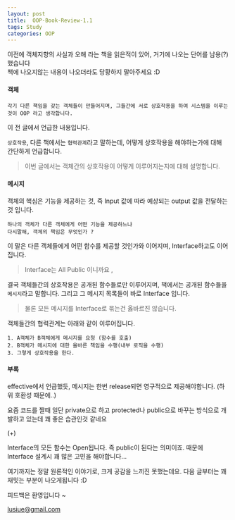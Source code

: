 ```yaml
---
layout: post
title:  OOP-Book-Review-1.1
tags: Study 
categories: OOP  
---   
```


이전에 객체지향의 사실과 오해 라는 책을 읽은적이 있어, 거기에 나오는 단어를 남용(?)했습니다  
책에 나오지않는 내용이 나오더라도 당황하지 말아주세요 :D 

#### 객체  

	각기 다른 책임을 갖는 객체들이 만들어지며, 그들간에 서로 상호작용을 하여 시스템을 이루는 것이 OOP 라고 생각합니다.

이 전 글에서 언급한 내용입니다. 

`상호작용`, 다른 책에서는 `협력관계`라고 말하는데, 어떻게 상호작용을 해야하는가에 대해 간단하게 언급합니다. 

> 이번 글에서는 객체간의 상호작용이 어떻게 이루어지는지에 대해 설명합니다. 

#### 메시지  

객체의 핵심은 기능을 제공하는 것, 즉 Input 값에 따라 예상되는 output 값을 전달하는 것 입니다.

	하나의 객체가 다른 객체에게 어떤 기능을 제공하느냐
	다시말해, 객체의 책임은 무엇인가 ? 

이 말은 다른 객체들에게 어떤 함수를 제공할 것인가와 이어지며, Interface하고도 이어집니다.  

> Interface는 All Public 이니까요 ,  

결국 객체들간의 상호작용은 공개된 함수들로만 이루어지며, 책에서는 공개된 함수들을 `메시지`라고 말합니다. 그리고 그 메시지 목록들이 바로 Interface 입니다. 

> 물론 모든 메시지를 Interface로 묶는건 옳바르진 않습니다. 

객체들간의 협력관계는 아래와 같이 이루어집니다.

	1. A객체가 B객체에게 메시지를 요청 (함수를 호출) 
	2. B객체가 메시지에 대한 올바른 책임을 수행(내부 로직을 수행) 
	3. 그렇게 상호작용을 한다.  

#### 부록 

effective에서 언급했듯, 메시지는 한번 release되면 영구적으로 제공해야합니다. (하위 호환성 때문에..) 

요즘 코드를 짤때 일단 private으로 하고 protected나 public으로 바꾸는 방식으로 개발하고 있는데 꽤 좋은 습관인것 같네요  

(+)

Interface의 모든 함수는 Open됩니다. 즉 public이 된다는 의미이죠. 때문에 Interface 설계시 꽤 많은 고민을 해야합니다...  

여기까지는 정말 원론적인 이야기로, 크게 공감을 느끼진 못했는데요. 다음 글부터는 꽤 재밋는 부분이 나오게됩니다 :D   

피드백은 환영입니다 ~ 

lusiue@gmail.com

